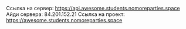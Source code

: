 Ссылка на сервер: https://api.awesome.students.nomoreparties.space
Айди сервера: 84.201.152.21
Ссылка на проект: https://awesome.students.nomoreparties.space
